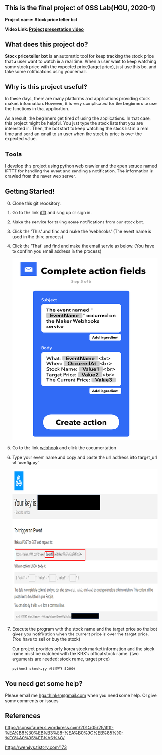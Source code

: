 ## This is the final project of OSS Lab(HGU, 2020-1)
**Project name: Stock price teller bot**


**Video Link: [Project presentation video](https://youtu.be/GYCX6G9wAZw)**

## What does this project do?

**Stock price teller bot** is an automatic tool for keep tracking the stock price that a user want to watch in a real time.
When a user want to keep watching some stock price with the expected price(target price), just use this bot and take some notifications using your email.


## Why is this project useful?
In these days, there are many platforms and applications providing stock makret information. 
However, it is very complicated for the beginners to use the functions in that application. 

As a result, the beginners get tired of using the applications.
In that case, this project might be helpful. You just type the stock lists that you are interested in. 
Then, the bot start to keep watching the stock list in a real time and send an email to an user when the stock is price is over the expected value.


## Tools
I develop this project using python web crawler and the open soruce named IFTTT for handling the event and sending a notification.
The information is crawled from the naver web server.


## Getting Started!

0. Clone this git repository.

1. Go to the link [iffft](https://ifttt.com/) and sing up or sign in.

2. Make the service for taking some notifications from our stock bot.
  1. Click the 'This' and find and make the 'webhooks' (The event name is used in the third process)
  
  2. Click the 'That' and find and make the email servie as below. (You have to confirm you email address in the process)
     <center><img src="/img/email.png" width="600" height="600"></center>
  
  3. Go to the link [webhook](https://ifttt.com/maker_webhooks) and click the documentation
  
  4. Type your event name and copy and paste the url address into target_url of 'config.py'
    <center><img src="/img/url.png" width="500" height="500"></center>
   
   
  5. Execute the program with the stock name and the target price so the bot gives you notification when the current price is over the        target price.(You have to sell or buy the stock)
  
     Our project provides only korea stock market information and the stock name must be matched with the KRX's offical stock name.
     (two arguments are needed: stock name, target price)
    
      ```
      python3 stock.py 삼성전자 52000
      ```
  
  

## You need get some help?

Please email me hgu.thinker@gmail.com when you need some help. Or give some comments on issues


## References
https://sonsofaureus.wordpress.com/2014/05/29/ifttt-%EA%B8%B0%EB%B3%B8-%EA%B0%9C%EB%85%90-%EC%A0%95%EB%A6%AC/

https://wendys.tistory.com/173
